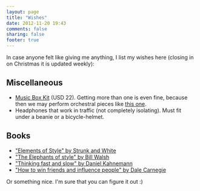 ```yaml
---
layout: page
title: "Wishes"
date: 2012-11-20 19:43
comments: false
sharing: false
footer: true
---
```


In case anyone felt like giving me anything, I list my wishes here (closing in on Christmas it is updated weekly):

Miscellaneous
-------------

- [Music Box Kit](http://www.kikkerland.com/products/make-your-own-music-box-kit/) (USD 22). Getting more than one is even fine, because then we may perform orchestral pieces like [this one](https://www.youtube.com/watch?v=3a9wWRxYSko).
- Headphones that work in traffic (not completely isolating). Must fit under a beanie or a bicycle-helmet.

<!--
Computer
--------
-->
<!--
* [A Microsoft Kinect](http://www.google.com/products/catalog?q=buy+kinect&hl=en&prmd=ivsun&resnum=1&biw=1280&bih=703&um=1&ie=UTF-8&cid=6853633111128295882&ei=ud8ITYeRK8aXOrzZlbEE&sa=X&oi=product_catalog_result&ct=result&resnum=1&ved=0CEsQ8wIwAA#) that is only the Kinect, no Xbox please (DKK 1199).

DVDs
----
-->

Books
-----

- ["Elements of Style" by Strunk and White](http://www.amazon.de/Elements-Style-E-B-White/dp/020530902X/ref=sr_1_1?s=books-intl-de&ie=UTF8&qid=1447606073&sr=1-1&keywords=Elements+of+style)
- ["The Elephants of style" by Bill Walsh](http://www.amazon.de/The-Elephants-Style-Trunkload-Contemporary/dp/0071422684%3FSubscriptionId%3DAKIAILSHYYTFIVPWUY6Q%26tag%3Dduc02-21%26linkCode%3Dxm2%26camp%3D2025%26creative%3D165953%26creativeASIN%3D0071422684)
- ["Thinking fast and slow" by Daniel Kahnemann](http://www.amazon.de/Thinking-Fast-Slow-Daniel-Kahneman/dp/0141033576/ref=sr_1_1?ie=UTF8&qid=1447662455&sr=8-1&keywords=Thinking+fast+and+slow)
- ["How to win friends and influence people" by Dale Carnegie](http://www.amazon.de/How-Win-Friends-Influence-People/dp/1439199191/ref=pd_sim_14_3?ie=UTF8&dpID=51UGaSpCgkL&dpSrc=sims&preST=_AC_UL160_SR96%2C160_&refRID=0QX521ZCFQ3B6CY7M812)


Or something nice. I'm sure that you can figure it out :)
